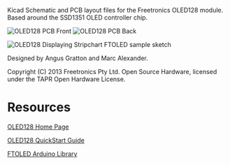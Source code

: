 Kicad Schematic and PCB layout files for the Freetronics OLED128 module. Based around the SSD1351 OLED controller chip.

![OLED128 PCB Front](https://cdn.shopify.com/s/files/1/0045/8932/products/oled128-1_medium.jpg?838)
![OLED128 PCB Back](https://cdn.shopify.com/s/files/1/0045/8932/products/oled128-2_medium.jpg?838)

![OLED128 Displaying Stripchart FTOLED sample sketch](https://cdn.shopify.com/s/files/1/0045/8932/products/oled128-9_medium.jpg?838)

Designed by Angus Gratton and Marc Alexander.

Copyright (C) 2013 Freetronics Pty Ltd. Open Source Hardware, licensed under the TAPR Open Hardware License.

# Resources

[OLED128 Home Page](http://freetronics.com/oled128)

[OLED128 QuickStart Guide](http://freetronics.com/oled128-quickstart-guide)

[FTOLED Arduino Library](https://github.com/freetronics/FTOLED)
